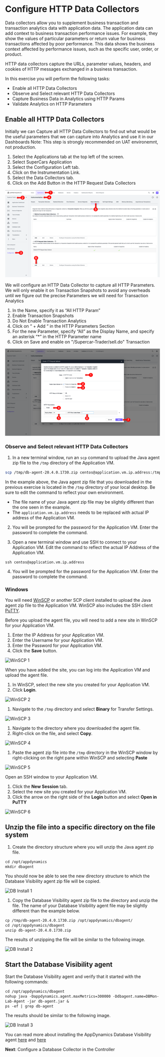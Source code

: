 # Configure HTTP Data Collectors

Data collectors allow you to supplement business transaction and transaction analytics data with application data. The application data can add context to business transaction performance issues. For example, they show the values of particular parameters or return value for business transactions affected by poor performance. 
This data shows the business context affected by performance issues, such as the specific user, order, or product.  

HTTP data collectors capture the URLs, parameter values, headers, and cookies of HTTP messages exchanged in a business transaction. 

In this exercise you will perform the following tasks:
- Enable all HTTP Data Collectors
- Observe and Select relevant HTTP Data Collectors
- Capture Business Data in Analytics using HTTP Params
- Validate Analytics on HTTP Parameters

## Enable all HTTP Data Collectors

Initially we can Capture all HTTP Data Collectors to find out what would be the useful parameters that we can capture into Analytics and use it in our Dashboards
Note: This step is strongly recommended on UAT environemnt, not production.

1.	Select the Applications tab at the top left of the screen.
2.	Select SuperCars Application
3.	Select the Configuration Left tab.
4.	Click on the Instrumentation Link.
5.	Select the Data Collectors tab.
6.	Click on the Add Button in the HTTP Request Data Collectors

![HTTPDataCollectors 1](assets/images/06-http-data-collectors-03.png)

We will configure an HTTP Data Collector to capture all HTTP Parameters. We will only enable it on Transaction Snapshots to avoid any overheads until we figure out the precise Parameters we will need for Transaction Analytics
1.	In the Name, specify it as “All HTTP Param”
2.	Enable Transaction Snapshots
3.	Do Not Enable Transaction Analytics 
4.	Click on “ + Add “ in the HTTP Parameters Section
5.	For the new Parameter, specify “All” as the Display Name, and specify an asterisk “*” in the HTTP Parameter name
6.	Click on Save and enable on "/Supercar-Trader/sell.do" Transaction

![HTTPDataCollectors 2](assets/images/06-add-all-http-data-collectors-04.png)

### Observe and Select relevant HTTP Data Collectors

1. In a new terminal window, run an `scp` command to upload the Java agent zip file to the `/tmp` directory of the Application VM.

  ```bash
  scp /tmp/db-agent-20.4.0.1730.zip centos@application.vm.ip.address:/tmp/
  ```

  In the example above, the Java agent zip file that you downloaded in the previous exercise is located in the `/tmp` directory of your local desktop. Be sure to edit the command to reflect your own environment.

  - The file name of your Java agent zip file may be slightly different than the one seen in the example.
  - The `application.vm.ip.address` needs to be replaced with actual IP address of the Application VM.


2. You will be prompted for the password for the Application VM. Enter the password to complete the command.

3. Open a new terminal window and use SSH to connect to your Application VM. Edit the command to reflect the actual IP Address of the Application VM.

  ```
  ssh centos@application.vm.ip.address
  ```

4. You will be prompted for the password for the Application VM. Enter the password to complete the command.

### Windows

You will need [WinSCP](https://winscp.net/download/WinSCP-5.17.2-Setup.exe) or another SCP client installed to upload the Java agent zip file to the Application VM. WinSCP also includes the SSH client [PuTTY](https://www.putty.org/).

Before you upload the agent file, you will need to add a new site in WinSCP for your Application VM.

1. Enter the IP Address for your Application VM.
2. Enter the Username for your Application VM.
3. Enter the Password for your Application VM.
4. Click the **Save** button.

![WinSCP 1](assets/images/04-winscp-01.png)

When you have added the site, you can log into the Application VM and upload the agent file.

1. In WinSCP, select the new site you created for your Application VM.
2. Click **Login**.

![WinSCP 2](assets/images/04-winscp-02.png)

1. Navigate to the `/tmp` directory and select **Binary** for Transfer Settings.

![WinSCP 3](assets/images/04-winscp-03.png)

1. Navigate to the directory where you downloaded the agent file.
2. Right-click on the file, and select **Copy**.

![WinSCP 4](assets/images/04-winscp-04.png)

1. Paste the agent zip file into the `/tmp` directory in the WinSCP window by right-clicking on the right pane within WinSCP and selecting **Paste**

![WinSCP 5](assets/images/04-winscp-05.png)

Open an SSH window to your Application VM.
1. Click the **New Session** tab.
2. Select the new site you created for your Application VM.
3. Click the arrow on the right side of the **Login** button and select **Open in PuTTY**

![WinSCP 6](assets/images/04-winscp-06.png)

## Unzip the file into a specific directory on the file system

1. Create the directory structure where you will unzip the Java agent zip file.

  ```
  cd /opt/appdynamics
  mkdir dbagent
  ```
  You should now be able to see the new directory structure to which the Database Visibility agent zip file will be copied.

  ![DB Install 1](assets/images/04-dbagent-install-01.png)

1. Copy the Database Visibility agent zip file to the directory and unzip the file. The name of your Database Visibility agent file may be slightly different than the example below.

  ```
  cp /tmp/db-agent-20.4.0.1730.zip /opt/appdynamics/dbagent/
  cd /opt/appdynamics/dbagent
  unzip db-agent-20.4.0.1730.zip
  ```
  The results of unzipping the file will be similar to the following image.

  ![DB Install 2](assets/images/04-dbagent-install-02.png)

## Start the Database Visibility agent

Start the Database Visibility agent and verify that it started with the following commands:

```
cd /opt/appdynamics/dbagent
nohup java -Dappdynamics.agent.maxMetrics=300000 -Ddbagent.name=DBMon-Lab-Agent -jar db-agent.jar &
ps -ef | grep db-agent
```

The results should be similar to the following image.

![DB Install 3](assets/images/04-dbagent-install-03.png)

You can read more about installing the AppDynamics Database Visibility agent [here](https://docs.appdynamics.com/display/latest/Overview+of+Database+Visibility) and [here](https://docs.appdynamics.com/display/latest/Install+the+Database+Agent)

**Next**: Configure a Database Collector in the Controller
